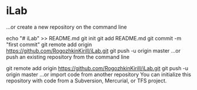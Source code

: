 # iLab
…or create a new repository on the command line

echo "# iLab" >> README.md
git init
git add README.md
git commit -m "first commit"
git remote add origin https://github.com/RogozhkinKirill/iLab.git
git push -u origin master
…or push an existing repository from the command line

git remote add origin https://github.com/RogozhkinKirill/iLab.git
git push -u origin master
…or import code from another repository
You can initialize this repository with code from a Subversion, Mercurial, or TFS project.
